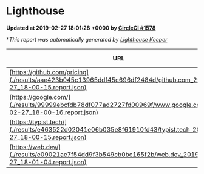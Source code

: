 
# Lighthouse

**Updated at 2019-02-27 18:01:28 +0000 by [CircleCI #1578](https://circleci.com/gh/ItinerisLtd/lighthouse-keeper-example/1578)**

**This report was automatically generated by [Lighthouse Keeper](https://github.com/itinerisltd/lighthouse-keeper)*

| URL | Performance | Accessibility | Best Practices | SEO | PWA | Updated At |
| --- | --- | --- | --- | --- | --- | --- |
| [https://github.com/pricing](./results/aae423b045c13965ddf45c696df2484d/github.com_2019-02-27_18-00-15.report.json) | 0.8 | 0.89 | 0.93 | 0.9 | 0.58 | 2019-02-27T18:00:15.839Z |
| [https://google.com/](./results/99999ebcfdb78df077ad2727fd00969f/www.google.com_2019-02-27_18-00-16.report.json) | 0.95 | 0.71 | 0.93 | 0.8 | 0.58 | 2019-02-27T18:00:16.479Z |
| [https://typist.tech/](./results/e463522d02041e06b035e8f61910fd43/typist.tech_2019-02-27_18-00-15.report.json) | 1 |  |  |  |  | 2019-02-27T18:00:15.456Z |
| [https://web.dev/](./results/e09021ae7f54dd9f3b549cb0bc165f2b/web.dev_2019-02-27_18-01-04.report.json) | 0.96 | 0.93 | 1 | 0.91 | 1 | 2019-02-27T18:01:04.951Z |
